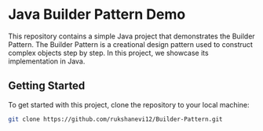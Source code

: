 # Java Builder Pattern Demo

This repository contains a simple Java project that demonstrates the Builder Pattern. The Builder Pattern is a creational design pattern used to construct complex objects step by step. In this project, we showcase its implementation in Java.

## Getting Started

To get started with this project, clone the repository to your local machine:

```bash
git clone https://github.com/rukshanevi12/Builder-Pattern.git

